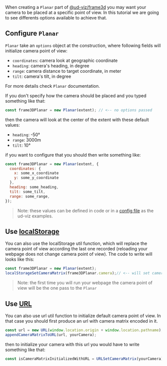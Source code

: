 When creating a `Planar` part of [@ud-viz/frame3d](../../packages/frame3d/) you may want your camera to be placed at a specific point of view. In this tutorial we are going to see differents options available to achieve that.

## Configure `Planar`

`Planar` take an `options` object at the construction, where following fields will initialize camera point of view:

 * `coordinates`: camera look at geographic coordinate
 * `heading`: camera's heading, in degree
 * `range`: camera distance to target coordinate, in meter
 * `tilt`: camera's tilt, in degree

For more details check `Planar` documentation.

If you don't specify how the camera should be placed and you typed something like that:

```js
const frame3DPlanar = new Planar(extent); // <-- no options passed
```

then the camera will look at the center of the extent with these default values:
 * `heading`: -50°
 * `range`: 3000m
 * `tilt`: 10°

if you want to configure that you should then write something like:

```js
const frame3DPlanar = new Planar(extent, {
  coordinates: {
    x: some_x_coordinate
    y: some_y_coordinate
  },
  heading: some_heading,
  tilt: some_tilt,
  range: some_range,
});
```

> Note: these values can be defined in code or in a [config file](../../examples/assets/config/frame3D_planars.json) as the ud-viz examples.

## Use [localStorage](https://developer.mozilla.org/fr/docs/Web/API/Window/localStorage)

You can also use the localStorage util function, which will replace the camera point of view according the last one recorded (reloading your webpage does not change camera point of view). The code to write will looks like this:

```js
const frame3DPlanar = new Planar(extent);
localStorageSetCameraMatrix(frame3DPlanar.camera);// <-- will set camera point of view with the last point of view recorded
```
>Note: the first time you will run your webpage the camera point of view will be the one pass to the `Planar`

## Use [URL](https://developer.mozilla.org/en-US/docs/Web/API/URL)

You can also use url util function to initialize default camera point of view. In that case you should first produce an url with camera matrix encoded in it.

```js
const url = new URL(window.location.origin + window.location.pathname);
appendCameraMatrixToURL(url, yourCamera);
```

then to initialize your camera with this url you would have to write something like that:

```js
const isCameraMatrixInitializedWithURL = URLSetCameraMatrix(yourCamera);
```